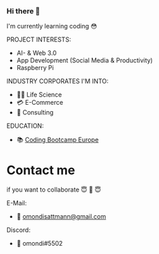 ### Hi there 👋

I'm currently learning coding  😳




PROJECT INTERESTS:
-  AI- & Web 3.0 
-  App Development (Social Media & Productivity)
-  Raspberry Pi 

 

 INDUSTRY CORPORATES I'M INTO:
  - 👨‍🔬 Life Science 
  - 💳 E-Commerce
  - 💬 Consulting





EDUCATION: 
  - 📚 [Coding Bootcamp Europe](https://www.coding-bootcamps.eu) 

# Contact me

if you want to collaborate 😇 🤝 😇 

E-Mail:
- 📧 omondisattmann@gmail.com

Discord:
- 👾 omondi#5502

<!--
**omondi96/omondi96** is a ✨ _special_ ✨ repository because its `README.md` (this file) appears on your GitHub profile.


-->
